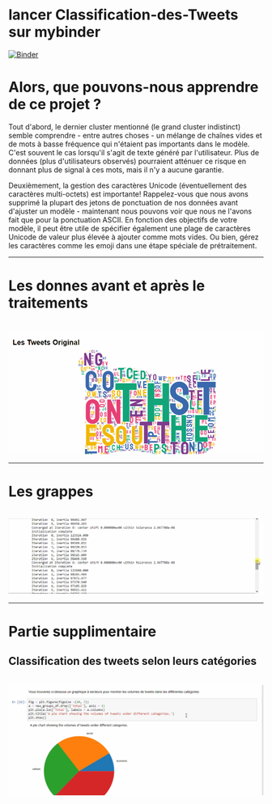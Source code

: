 # lancer  Classification-des-Tweets sur mybinder
[![Binder](https://mybinder.org/badge_logo.svg)](https://mybinder.org/v2/gh/MANNAISALIM/Classification-des-Tweets/main)


# Alors, que pouvons-nous apprendre de ce projet ?

Tout d'abord, le dernier cluster mentionné (le grand cluster indistinct) semble comprendre - entre autres choses - un mélange de chaînes vides
et de mots à basse fréquence qui n'étaient pas importants dans le modèle. C'est souvent le cas lorsqu'il s'agit de texte généré par l'utilisateur. Plus de données
 (plus d'utilisateurs observés) pourraient atténuer ce risque en donnant plus de signal à ces mots, mais il n'y a aucune garantie.

Deuxièmement, la gestion des caractères Unicode (éventuellement des caractères multi-octets) est importante! Rappelez-vous que nous avons supprimé la plupart des
 jetons de ponctuation de nos données avant d'ajuster un modèle - maintenant nous pouvons voir que nous ne l'avons fait que pour la ponctuation ASCII. En fonction
 des objectifs de votre modèle, il peut être utile de spécifier également une plage de caractères Unicode de valeur plus élevée à ajouter comme mots vides. 
Ou bien, gérez les caractères comme les emoji dans une étape spéciale de prétraitement.
<hr>

# Les donnes avant et après le traitements

<br>

<img src="imgs/img1.gif" >
<hr>

# Les grappes   
<br>
<img src="imgs/img2.gif" >
<hr>

# Partie supplimentaire

##  Classification des tweets selon leurs catégories

<br>
<img src="imgs/img4.gif" >
